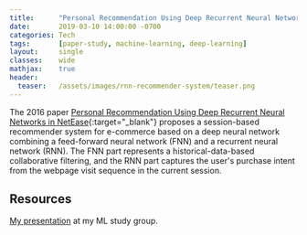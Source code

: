 ```yaml
---
title:      "Personal Recommendation Using Deep Recurrent Neural Networks in NetEase (ICDE 2016 Paper)"
date:       2019-03-10 14:00:00 -0700
categories: Tech
tags:       [paper-study, machine-learning, deep-learning]
layout:     single
classes:    wide
mathjax:    true
header:
  teaser:   /assets/images/rnn-recommender-system/teaser.png
---
```


The 2016 paper [Personal Recommendation Using Deep Recurrent Neural Networks in NetEase](http://cfm.uestc.edu.cn/~zhangdongxiang/papers/ICDE16_industry_231.pdf){:target="_blank"} proposes a session-based recommender system for e-commerce based on a deep neural network combining a feed-forward neural network (FNN) and a recurrent neural network (RNN). The FNN part represents a historical-data-based collaborative filtering, and the RNN part captures the user's purchase intent from the webpage visit sequence in the current session. 

## Resources
[My presentation](https://docs.google.com/presentation/d/1fwyGrookA1C-q1_q24Coz7Tq8S3PjXQ0Bmr7lz3HSYo) at my ML study group.